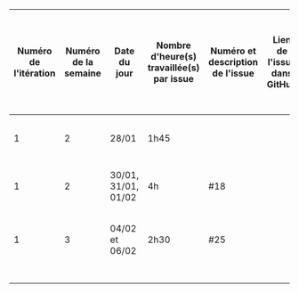 ﻿| Numéro de l'itération | Numéro de la semaine | Date du jour | Nombre d'heure(s) travaillée(s) par issue | Numéro et description de l'issue | Lien de l'issue dans GitHub | Liste des commentaires pertinents dans les commits de l'issue | Un lien cliquable vers la page en ligne ou le document dans GitHub |
|-----------------------|----------------------|--------------|-------------------------------------|----------------------------------|-----------------------------|---------------------------------------------------------------|--------------------------------------------------------------------|
|               1        |               2       |         28/01     |                 1h45                    |                                  |                             |          Création des maquettes des pages "Paiement" et "Boutique"                                              |                                                                    |
|               1        |            2          |      30/01, 31/01, 01/02         |                 4h                    |     #18                             |                             |            Création de la sidebar_right qui est la sidebar_utilisateur                        |                                                                    |
|               1        |            3          |     04/02 et 06/02         |                2h30                     |          #25                        |                             |              Création de l'architecture de la BD avec un diagramme de classes                                |                                                                    |
|                    |                   |             |                                  |                                  |                             |                                   |                                                                    |
|                    |                   |            |                                    |                                  |                             |                                   |                                                                    |
|                   |                   |             |                                    |                                  |                             |                                   |                                                                    |
|                     |                    |             |                                   |                                  |                             |                               |                                                                    |